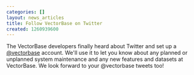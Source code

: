```yaml
---
categories: []
layout: news_articles
title: Follow VectorBase on Twitter
created: 1260939600
---
```

The VectorBase developers finally heard about Twitter and set up a <a href="http://twitter.com/vectorbase">@vectorbase</a> account.  We'll use it to let you know about any planned or unplanned system maintenance and any new features and datasets at VectorBase.  We look forward to your @vectorbase tweets too!
